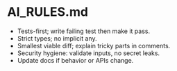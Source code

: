 ﻿# AI_RULES.md
- Tests-first; write failing test then make it pass.
- Strict types; no implicit any.
- Smallest viable diff; explain tricky parts in comments.
- Security hygiene: validate inputs, no secret leaks.
- Update docs if behavior or APIs change.
